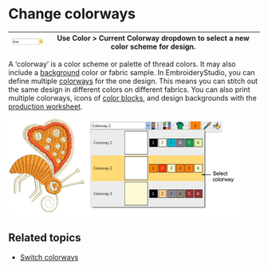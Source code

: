 # Change colorways

| ![CurrentColorway.png](assets/CurrentColorway.png) | Use Color > Current Colorway dropdown to select a new color scheme for design. |
| -------------------------------------------------- | ------------------------------------------------------------------------------ |

A ‘colorway’ is a color scheme or palette of thread colors. It may also include a [background](../../glossary/glossary) color or fabric sample. In EmbroideryStudio, you can define multiple [colorways](../../glossary/glossary) for the one design. This means you can stitch out the same design in different colors on different fabrics. You can also print multiple colorways, icons of [color blocks](../../glossary/glossary), and design backgrounds with the [production worksheet](../../glossary/glossary).

![summary_-_designs00070.png](assets/summary_-_designs00070.png)

## Related topics

- [Switch colorways](../../Basics/view/Switch_colorways)
